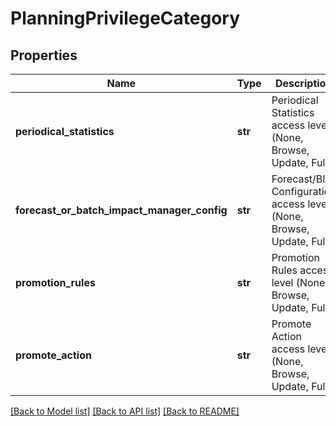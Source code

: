 # PlanningPrivilegeCategory

## Properties
Name | Type | Description | Notes
------------ | ------------- | ------------- | -------------
**periodical_statistics** | **str** | Periodical Statistics access level (None, Browse, Update, Full) | [optional] 
**forecast_or_batch_impact_manager_config** | **str** | Forecast/BIM Configuration access level (None, Browse, Update, Full) | [optional] 
**promotion_rules** | **str** | Promotion Rules access level (None, Browse, Update, Full) | [optional] 
**promote_action** | **str** | Promote Action access level (None, Browse, Update, Full) | [optional] 

[[Back to Model list]](../README.md#documentation-for-models) [[Back to API list]](../README.md#documentation-for-api-endpoints) [[Back to README]](../README.md)

